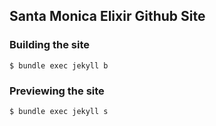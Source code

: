 ## Santa Monica Elixir Github Site



### Building the site

    $ bundle exec jekyll b

### Previewing the site

    $ bundle exec jekyll s

